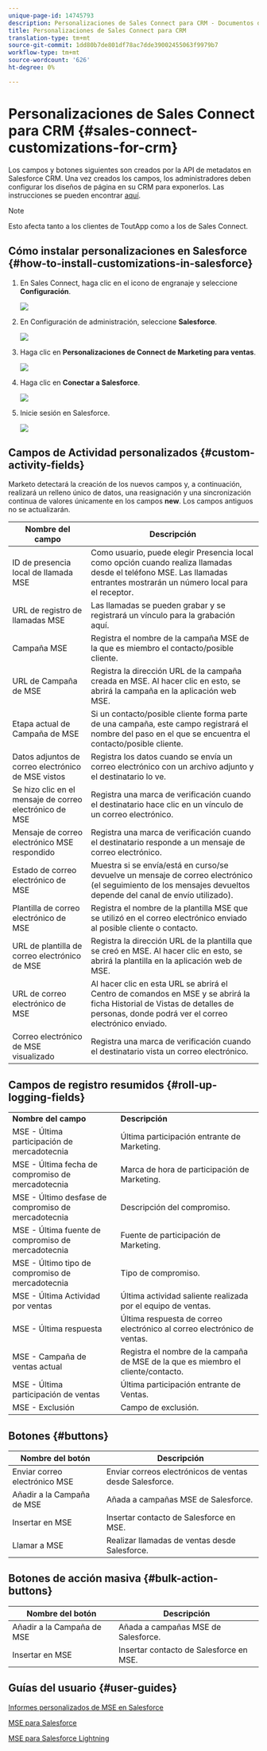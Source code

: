 ```yaml
---
unique-page-id: 14745793
description: Personalizaciones de Sales Connect para CRM - Documentos de marketing - Documentación del producto
title: Personalizaciones de Sales Connect para CRM
translation-type: tm+mt
source-git-commit: 1dd80b7de801df78ac7dde39002455063f9979b7
workflow-type: tm+mt
source-wordcount: '626'
ht-degree: 0%

---
```



# Personalizaciones de Sales Connect para CRM {#sales-connect-customizations-for-crm}

Los campos y botones siguientes son creados por la API de metadatos en Salesforce CRM. Una vez creados los campos, los administradores deben configurar los diseños de página en su CRM para exponerlos. Las instrucciones se pueden encontrar [aquí](https://docs.marketo.com/display/docs/assets/marketo-sales-engage-for-salesforce-installation-and-success-guide.pdf).

>[!NOTE]
>
>Esto afecta tanto a los clientes de ToutApp como a los de Sales Connect.

## Cómo instalar personalizaciones en Salesforce {#how-to-install-customizations-in-salesforce}

1. En Sales Connect, haga clic en el icono de engranaje y seleccione **Configuración**.

   ![](assets/one.png)

1. En Configuración de administración, seleccione **Salesforce**.

   ![](assets/two.png)

1. Haga clic en **Personalizaciones de Connect de Marketing para ventas**.

   ![](assets/three.png)

1. Haga clic en **Conectar a Salesforce**.

   ![](assets/four.png)

1. Inicie sesión en Salesforce.

   ![](assets/five.png)

## Campos de Actividad personalizados {#custom-activity-fields}

Marketo detectará la creación de los nuevos campos y, a continuación, realizará un relleno único de datos, una reasignación y una sincronización continua de valores únicamente en los campos **new**. Los campos antiguos no se actualizarán.

| **Nombre del campo** | **Descripción** |
|---|---|
| ID de presencia local de llamada MSE | Como usuario, puede elegir Presencia local como opción cuando realiza llamadas desde el teléfono MSE. Las llamadas entrantes mostrarán un número local para el receptor. |
| URL de registro de llamadas MSE | Las llamadas se pueden grabar y se registrará un vínculo para la grabación aquí. |
| Campaña MSE | Registra el nombre de la campaña MSE de la que es miembro el contacto/posible cliente. |
| URL de Campaña de MSE | Registra la dirección URL de la campaña creada en MSE. Al hacer clic en esto, se abrirá la campaña en la aplicación web MSE. |
| Etapa actual de Campaña de MSE | Si un contacto/posible cliente forma parte de una campaña, este campo registrará el nombre del paso en el que se encuentra el contacto/posible cliente. |
| Datos adjuntos de correo electrónico de MSE vistos | Registra los datos cuando se envía un correo electrónico con un archivo adjunto y el destinatario lo ve. |
| Se hizo clic en el mensaje de correo electrónico de MSE | Registra una marca de verificación cuando el destinatario hace clic en un vínculo de un correo electrónico. |
| Mensaje de correo electrónico MSE respondido | Registra una marca de verificación cuando el destinatario responde a un mensaje de correo electrónico. |
| Estado de correo electrónico de MSE | Muestra si se envía/está en curso/se devuelve un mensaje de correo electrónico (el seguimiento de los mensajes devueltos depende del canal de envío utilizado). |
| Plantilla de correo electrónico de MSE | Registra el nombre de la plantilla MSE que se utilizó en el correo electrónico enviado al posible cliente o contacto. |
| URL de plantilla de correo electrónico de MSE | Registra la dirección URL de la plantilla que se creó en MSE. Al hacer clic en esto, se abrirá la plantilla en la aplicación web de MSE. |
| URL de correo electrónico de MSE | Al hacer clic en esta URL se abrirá el Centro de comandos en MSE y se abrirá la ficha Historial de Vistas de detalles de personas, donde podrá ver el correo electrónico enviado. |
| Correo electrónico de MSE visualizado | Registra una marca de verificación cuando el destinatario vista un correo electrónico. |

## Campos de registro resumidos {#roll-up-logging-fields}

<table> 
 <colgroup> 
  <col> 
  <col> 
 </colgroup> 
 <tbody> 
  <tr> 
   <td><strong>Nombre del campo</strong></td> 
   <td><strong>Descripción</strong></td> 
  </tr> 
  <tr> 
   <td>MSE - Última participación de mercadotecnia</td> 
   <td>Última participación entrante de Marketing. </td> 
  </tr> 
  <tr> 
   <td>MSE - Última fecha de compromiso de mercadotecnia</td> 
   <td>Marca de hora de participación de Marketing.</td> 
  </tr> 
  <tr> 
   <td>MSE - Último desfase de compromiso de mercadotecnia</td> 
   <td>Descripción del compromiso.</td> 
  </tr> 
  <tr> 
   <td>MSE - Última fuente de compromiso de mercadotecnia</td> 
   <td>Fuente de participación de Marketing.</td> 
  </tr> 
  <tr> 
   <td colspan="1">MSE - Último tipo de compromiso de mercadotecnia</td> 
   <td colspan="1">Tipo de compromiso.</td> 
  </tr> 
  <tr> 
   <td colspan="1">MSE - Última Actividad por ventas<br></td> 
   <td colspan="1">Última actividad saliente realizada por el equipo de ventas.</td> 
  </tr> 
  <tr> 
   <td colspan="1">MSE - Última respuesta</td> 
   <td colspan="1">Última respuesta de correo electrónico al correo electrónico de ventas.</td> 
  </tr> 
  <tr> 
   <td colspan="1">MSE - Campaña de ventas actual</td> 
   <td colspan="1">Registra el nombre de la campaña de MSE de la que es miembro el cliente/contacto.</td> 
  </tr> 
  <tr> 
   <td colspan="1">MSE - Última participación de ventas</td> 
   <td colspan="1">Última participación entrante de Ventas. </td> 
  </tr> 
  <tr> 
   <td colspan="1">MSE - Exclusión</td> 
   <td colspan="1">Campo de exclusión.</td> 
  </tr> 
 </tbody> 
</table>

## Botones {#buttons}

| **Nombre del botón** | **Descripción** |
|---|---|
| Enviar correo electrónico MSE | Enviar correos electrónicos de ventas desde Salesforce. |
| Añadir a la Campaña de MSE | Añada a campañas MSE de Salesforce. |
| Insertar en MSE | Insertar contacto de Salesforce en MSE. |
| Llamar a MSE | Realizar llamadas de ventas desde Salesforce. |

## Botones de acción masiva {#bulk-action-buttons}

| **Nombre del botón** | **Descripción** |
|---|---|
| Añadir a la Campaña de MSE | Añada a campañas MSE de Salesforce. |
| Insertar en MSE | Insertar contacto de Salesforce en MSE. |

## Guías del usuario {#user-guides}

[Informes personalizados de MSE en Salesforce](https://docs.marketo.com/display/docs/assets/mse-custom-reports-in-sf.docx)

[MSE para Salesforce](https://docs.marketo.com/display/docs/assets/mse-for-sf-classic.pdf)

[MSE para Salesforce Lightning](https://s3.amazonaws.com/tout-user-store/salesforce/assets/SF+Guide+for+Lightning.pdf)
